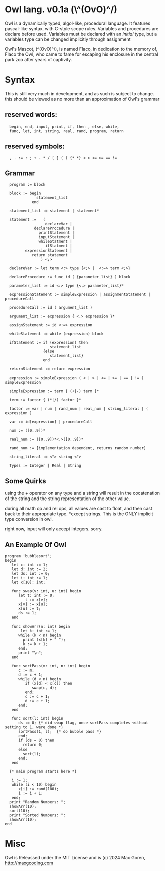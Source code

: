 # Owl lang. v0.1a  (\\^(OvO)^/)

Owl is a dynamically typed, algol-like, procedural language.
It features pascal-like syntax, with C-style scope rules.
Variables and procedures are declare before used. Variables must be
declared with an _initial_ type, but a variables type can be changed 
implicitly through assignment

Owl's Mascot, (\^(OvO)^/), is named Flaco, in dedication to the memory of, Flaco the Owl, who came
to fame for escaping his enclosure in the central park zoo after years of captivity.

# Syntax

This is still very much in development, and as such is subject to change.
this should be viewed as no more than an approximation of Owl's grammar

## reserved words: 

      begin, end, input, print, if, then , else, while, 
      func, let, int, string, real, rand, program, return

## reserved symbols:
      , . := : ; + - * / [ ] ( ) {* *} < > <= >= == !=

## Grammar

      program := block
    
      block := begin 
                  statement_list
	            end

      statement_list := statement | statement*

      statement :=   (   
	      	          declareVar |
	             declareProcedure |
	               printStatement |
	               inputStatement |
                   whileStatment |
                      ifStatment |
             expressionStatement |
                return statement 
                    ) <;>

      declareVar := let term <:> type {<;> |  <:=> term <;>}

      declareProcedure := func id ( {paraneter_list} ) block

      parameter_list := id <:> type {<,> parameter_list}*

      expressionStatement := simpleExpression | assignmentStatement | procedureCall

      procedureCall := id ( argument_list )  

      argument_list := expression { <,> expression }*

      assignStatement := id <:=> expression

      whileStatement := while (expression) block

      ifStatement := if (expression) then
                        statement_list
                     {else 
                        statement_list}
                     end
      
      returnStatement := return expression

      expression := simpleExpression ( < | > | <= | >= | == | != ) simpleExpression        

      simpleExpression := term { (+|-) term }*

      term := factor { (*|/) factor }*

      factor := var | num | rand_num | real_num | string_literal | ( expression )

      var := id[expression] | procedureCall

      num := ([0..9])*

      real_num := ([0..9])*<.>([0..9])*

      rand_num := [implementation dependent, returns random number]

      string_literal := <"> string <">

      Types := Integer | Real | String

## Some Quirks

using the + operator on any type and a string will 
result in the cocatenation of the string and the string representation of the other value.

during all math op and rel ops, 
all values are cast to float, and then 
cast back to their appropriate type. *except strings.
This is the ONLY implicit type conversion in owl.

right now, input will only accept integers. sorry.

## An Example Of Owl

    program 'bubblesort';
    begin
       let c: int := 1;
       let d: int := 2;
       let ds: int := 0;
       let i: int := 1;
       let x[10]: int;

       func swap(v: int, u: int) begin
          let t: int := 0;
             t := x[v];
          x[v] := x[u];
          x[u] := t;
          ds := 1;
       end

       func showArr(n: int) begin
           let k: int := 1;
          while (k < n) begin
            print (x[k] + " ");
            k := k + 1;
          end;
          print "\n";
       end

       func sortPass(m: int, n: int) begin
          c := m;
          d := c + 1;
          while (d < n) begin
             if (x[d] < x[c]) then
                swap(c, d);
             end;
             c := c + 1;
             d := c + 1;
          end;
       end

       func sort(l: int) begin
          ds := 0; {* did swap flag, once sortPass completes without setting to 1, were done *}
          sortPass(1, l);  {* do bubble pass *}
          end;
          if (ds = 0) then
            return 0;
          else
            sort(l);
          end;
       end

      {* main program starts here *}
      
       i := 1;
       while (i < 10) begin      
          x[i] := rand(100);
          i := i + 1;
       end;
      print "Random Numbers: ";
      showArr(10);
      sort(10);
      print "Sorted Numbers: ":
      showArr(10);
    end

# Misc
Owl is Releassed under the MIT License and is (c) 2024 Max Goren, http://maxgcoding.com
